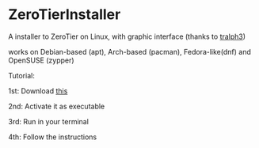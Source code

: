 # ZeroTierInstaller

A installer to ZeroTier on Linux, with graphic interface (thanks to [tralph3](https://github.com/tralph3/ZeroTier-GUI))

works on Debian-based (apt), Arch-based (pacman), Fedora-like(dnf) and OpenSUSE (zypper)


Tutorial:

1st: Download [this](https://github.com/Can202/ZeroTierInstaller/releases/download/v0.7/zerotier.sh)

2nd: Activate it as executable

3rd: Run in your terminal

4th: Follow the instructions



